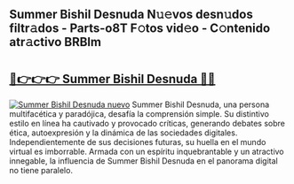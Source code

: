## Summer Bishil Desnuda N𝚞𝚎vos desn𝚞dos filtr𝚊dos - Parts-o8T F𝚘tos vid𝚎o - C𝚘ntenido atr𝚊ctivo BRBlm

# <h2><a href="http://mb1dkb.tromn.icu/?c=Summer+Bishil+Desnuda">🔗👉👉👉 Summer Bishil Desnuda 🔗🔗</a></h2>

[![Summer Bishil Desnuda nuevo](https://i.imgur.com/pEAQMta.gif)](http://mb1dkb.tromn.icu/?c=Summer+Bishil+Desnuda)
Summer Bishil Desnuda, una persona multifacética y paradójica, desafía la comprensión simple. Su distintivo estilo en línea ha cautivado y provocado críticas, generando debates sobre ética, autoexpresión y la dinámica de las sociedades digitales. Independientemente de sus decisiones futuras, su huella en el mundo virtual es imborrable. Armada con un espíritu inquebrantable y un atractivo innegable, la influencia de Summer Bishil Desnuda en el panorama digital no tiene paralelo.
